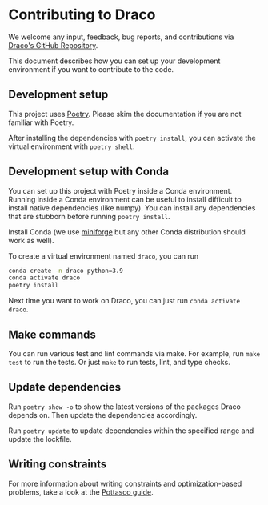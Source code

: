 # Contributing to Draco

We welcome any input, feedback, bug reports, and contributions via [Draco's GitHub Repository](https://github.com/cmudig/draco2).

This document describes how you can set up your development environment if you want to contribute to the code.

## Development setup

This project uses [Poetry](https://python-poetry.org). Please skim the documentation if you are not familiar with Poetry.

After installing the dependencies with `poetry install`, you can activate the virtual environment with `poetry shell`.

## Development setup with Conda

You can set up this project with Poetry inside a Conda environment. Running inside a Conda environment can be useful to install difficult to install native dependencies (like numpy). You can install any dependencies that are stubborn before running `poetry install`.

Install Conda (we use [miniforge](https://github.com/conda-forge/miniforge) but any other Conda distribution should work as well).

To create a virtual environment named `draco`, you can run

```sh
conda create -n draco python=3.9
conda activate draco
poetry install
```

Next time you want to work on Draco, you can just run `conda activate draco`.

## Make commands

You can run various test and lint commands via make. For example, run `make test` to run the tests. Or just `make` to run tests, lint, and type checks.

## Update dependencies

Run `poetry show -o` to show the latest versions of the packages Draco depends on. Then update the dependencies accordingly.

Run `poetry update` to update dependencies within the specified range and update the lockfile.

## Writing constraints

For more information about writing constraints and optimization-based problems, take a look at the [Pottasco guide](https://github.com/potassco/guide/releases/).
